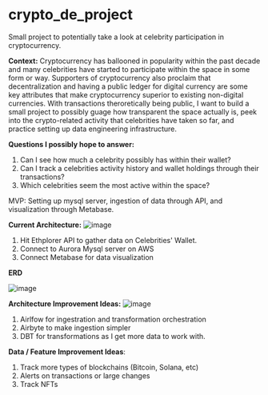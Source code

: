 # crypto_de_project
Small project to potentially take a look at celebrity participation in cryptocurrency.

**Context:** Cryptocurrency has ballooned in popularity within the past decade and many celebrities have started to participate within the space in some form or way. Supporters of cryptocurrency also proclaim that decentralization and having a public ledger for digital currency are some key attributes that make cryptocurrency superior to existing non-digital currencies. With transactions theroretically being public, I want to build a small project to possibly guage how transparent the space actually is, peek into the crypto-related activity that celebrities have taken so far, and practice setting up data engineering infrastructure.

**Questions I possibly hope to answer:**
1) Can I see how much a celebrity possibly has within their wallet?
2) Can I track a celebrities activity history and wallet holdings through their transactions?
3) Which celebrities seem the most active within the space?


MVP: Setting up mysql server, ingestion of data through API, and visualization through Metabase.


**Current Architecture:**
![image](https://user-images.githubusercontent.com/24833996/154003470-8119d4fe-4a9a-48b4-85bf-a10a39aafd75.png)
1) Hit Ethplorer API to gather data on Celebrities' Wallet.
2) Connect to Aurora Mysql server on AWS
3) Connect Metabase for data visualization

**ERD**

![image](https://user-images.githubusercontent.com/24833996/154002857-11ed3fed-2c7a-4c5c-a79a-06b7fd5c6d7f.png)


**Architecture Improvement Ideas:**
![image](https://user-images.githubusercontent.com/24833996/154005398-02ccd16a-18d9-4552-a4f0-d9ea58017e2a.png)
1) Airlfow for ingestration and transformation orchestration
2) Airbyte to make ingestion simpler
3) DBT for transformations as I get more data to work with.


**Data / Feature Improvement Ideas**:
1) Track more types of blockchains (Bitcoin, Solana, etc)
2) Alerts on transactions or large changes
3) Track NFTs
